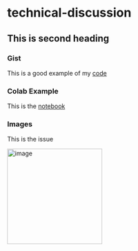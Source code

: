 # technical-discussion

## This is second heading

### Gist
 This is a good example of my [code](https://gist.github.com/eyegabato/fb0b9cf2753fc70bac4dc2c0ac05a16c)

### Colab Example
 This is the [notebook](https://github.com/eyegabato/technical-discussion/blob/5bdf587436fffd493adffcc19bd75b02ad0c1e16/technical-discussion.ipynb)
  
### Images

This is the issue

<img width="220" alt="image" src="https://github.com/user-attachments/assets/2b8e8627-9bc4-48fc-9958-f3dcf0223800" />

